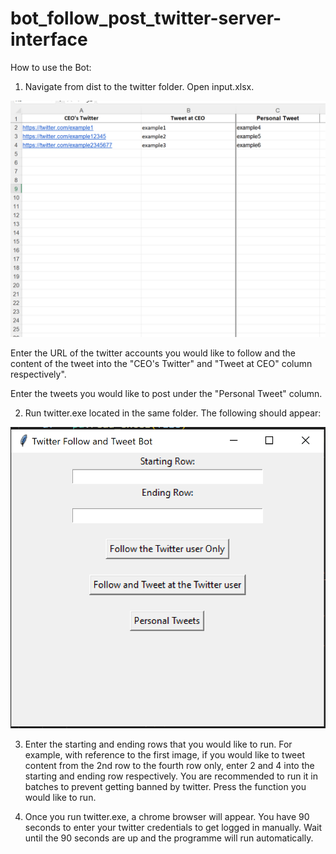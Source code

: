 # bot_follow_post_twitter-server-interface

How to use the Bot:

1. Navigate from dist to the twitter folder. Open input.xlsx. 

![img](image.png)

Enter the URL of the twitter accounts you would like to follow and the content of the tweet into the "CEO's Twitter" and "Tweet at CEO" column respectively".

Enter the tweets you would like to post under the "Personal Tweet" column. 

2. Run twitter.exe located in the same folder. The following should appear:

![img2](image-1.png)

3. Enter the starting and ending rows that you would like to run. For example, with reference to the first image, if you would like to tweet content from the 2nd row to the fourth row only, enter 2 and 4 into the starting and ending row respectively. You are recommended to run it in batches to prevent getting banned by twitter. Press the function you would like to run. 

5. Once you run twitter.exe, a chrome browser will appear. You have 90 seconds to enter your twitter credentials to get logged in manually. Wait until the 90 seconds are up and the programme will run automatically. 

